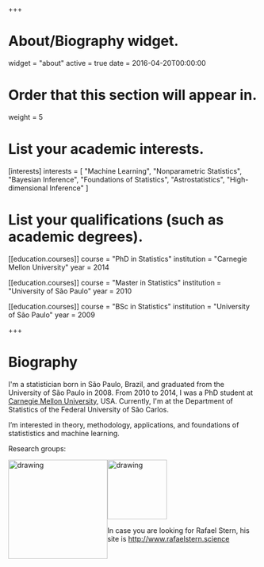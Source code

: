 +++
# About/Biography widget.
widget = "about"
active = true
date = 2016-04-20T00:00:00

# Order that this section will appear in.
weight = 5

# List your academic interests.
[interests]
  interests = [
    "Machine Learning",
    "Nonparametric Statistics",
    "Bayesian Inference",
    "Foundations of Statistics",
    "Astrostatistics",
    "High-dimensional Inference"
  ]

# List your qualifications (such as academic degrees).
[[education.courses]]
  course = "PhD in Statistics"
  institution = "Carnegie Mellon University"
  year = 2014

[[education.courses]]
  course = "Master in Statistics"
  institution = "University of São Paulo"
  year = 2010

[[education.courses]]
  course = "BSc in Statistics"
  institution = "University of São Paulo"
  year = 2009
 
+++

# Biography


I'm a statistician born in São Paulo, Brazil, and graduated from the University of São Paulo in 2008. From 2010 to 2014, I was a PhD student at [Carnegie Mellon University](http://www.stat.cmu.edu/), USA. Currently, I'm at the Department of Statistics of the Federal University of São Carlos.

I’m interested in theory, methodology, applications, and foundations of statististics and machine learning.

Research groups:

<a href="http://www.small.ufscar.br/"><img src="http://www.small.ufscar.br/img/logo@2x.png" alt="drawing"   width="200px" style="float: left"/></a>

<a href="http://www.gis.des.ufscar.br/"><img src="http://www.gis.des.ufscar.br/meetings/2017maxent/imagens/logo_gis.png" alt="drawing"  width="120px" style="float: center"/></a>

In case you are looking for Rafael Stern, his site is <http://www.rafaelstern.science>
